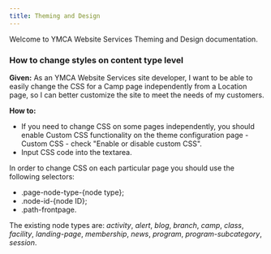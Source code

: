 ```yaml
---
title: Theming and Design
---
```


Welcome to YMCA Website Services Theming and Design documentation.

### How to change styles on content type level

**Given:**
As an YMCA Website Services site developer, I want to be able to easily change the CSS for a Camp page
independently from a Location page, so I can better customize the site to meet the needs of my customers.

**How to:**
- If you need to change CSS on some pages independently, you should enable Custom CSS functionality on
the theme configuration page - Custom CSS - check "Enable or disable custom CSS".
- Input CSS code into the textarea.

In order to change CSS on each particular page you should use the following selectors:
- .page-node-type-{node type};
- .node-id-{node ID};
- .path-frontpage.

The existing node types are: _activity_, _alert_, _blog_, _branch_, _camp_, _class_, _facility_, _landing-page_, _membership_, _news_, _program_, _program-subcategory_, _session_.
